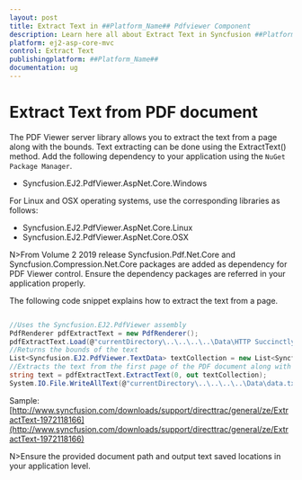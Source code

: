 ```yaml
---
layout: post
title: Extract Text in ##Platform_Name## Pdfviewer Component
description: Learn here all about Extract Text in Syncfusion ##Platform_Name## Pdfviewer component of Syncfusion Essential JS 2 and more.
platform: ej2-asp-core-mvc
control: Extract Text
publishingplatform: ##Platform_Name##
documentation: ug
---
```


# Extract Text from PDF document

The PDF Viewer server library allows you to extract the text from a page along with the bounds. Text extracting can be done using the ExtractText() method. Add the following dependency to your application using the `NuGet Package Manager`.
* Syncfusion.EJ2.PdfViewer.AspNet.Core.Windows

For Linux and OSX operating systems, use the corresponding libraries as follows:
* Syncfusion.EJ2.PdfViewer.AspNet.Core.Linux
* Syncfusion.EJ2.PdfViewer.AspNet.Core.OSX

N>From Volume 2 2019 release Syncfusion.Pdf.Net.Core and Syncfusion.Compression.Net.Core packages are added as dependency for PDF Viewer control. Ensure the dependency packages are referred in your application properly.

The following code snippet explains how to extract the text from a page.

```cs

//Uses the Syncfusion.EJ2.PdfViewer assembly
PdfRenderer pdfExtractText = new PdfRenderer();
pdfExtractText.Load(@"currentDirectory\..\..\..\..\Data\HTTP Succinctly.pdf");
//Returns the bounds of the text
List<Syncfusion.EJ2.PdfViewer.TextData> textCollection = new List<Syncfusion.EJ2.PdfViewer.TextData>();
//Extracts the text from the first page of the PDF document along with its bounds
string text = pdfExtractText.ExtractText(0, out textCollection);
System.IO.File.WriteAllText(@"currentDirectory\..\..\..\..\Data\data.txt", text);

```

Sample:
[http://www.syncfusion.com/downloads/support/directtrac/general/ze/ExtractText-1972118166](http://www.syncfusion.com/downloads/support/directtrac/general/ze/ExtractText-1972118166)

N>Ensure the provided document path and output text saved locations in your application level.